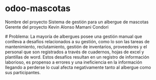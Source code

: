 ﻿# odoo-mascotas
Nombre del proyecto	Sistema de gestión para un albergue de mascotas	
Gerente del proyecto	Kevin Alonso Mamani Condori	

﻿# Problema:
La mayoría de albergues posee una gestión manual que conlleva a desafíos relacionados a su gestión, como lo son las tareas de mantenimiento, reclutamiento, gestión de inventarios, proveedores y el personal que son registrados a través de cuadernos, hojas de excel y plantillas de word.
Estos desafíos resultan en un registro de información laborioso, es propenso  a errores y una ineficiencia en la información llegando a perderse lo cual afecta negativamente tanto al albergue como sus participantes.

